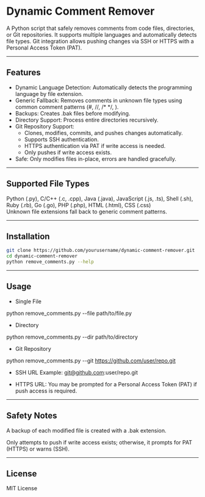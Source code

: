# Dynamic Comment Remover

A Python script that safely removes comments from code files, directories, or Git repositories. It supports multiple languages and automatically detects file types. Git integration allows pushing changes via SSH or HTTPS with a Personal Access Token (PAT).

---

## Features

- Dynamic Language Detection: Automatically detects the programming language by file extension.  
- Generic Fallback: Removes comments in unknown file types using common comment patterns (#, //, /* */, <!-- -->).  
- Backups: Creates .bak files before modifying.  
- Directory Support: Process entire directories recursively.  
- Git Repository Support:  
  - Clones, modifies, commits, and pushes changes automatically.  
  - Supports SSH authentication.  
  - HTTPS authentication via PAT if write access is needed.  
  - Only pushes if write access exists.  
- Safe: Only modifies files in-place, errors are handled gracefully.  

---

## Supported File Types

Python (.py), C/C++ (.c, .cpp), Java (.java), JavaScript (.js, .ts), Shell (.sh), Ruby (.rb), Go (.go), PHP (.php), HTML (.html), CSS (.css)  
Unknown file extensions fall back to generic comment patterns.

---

## Installation

```bash
git clone https://github.com/yourusername/dynamic-comment-remover.git
cd dynamic-comment-remover
python remove_comments.py --help
```

---

## Usage

- Single File

python remove_comments.py --file path/to/file.py

- Directory

 python remove_comments.py --dir path/to/directory

- Git Repository

python remove_comments.py --git https://github.com/user/repo.git

  - SSH URL Example: git@github.com:user/repo.git

  - HTTPS URL: You may be prompted for a Personal Access Token (PAT) if push access is required.



---

## Safety Notes

A backup of each modified file is created with a .bak extension.

Only attempts to push if write access exists; otherwise, it prompts for PAT (HTTPS) or warns (SSH).



---

## License

MIT License



